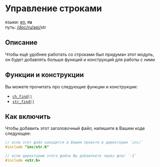 # Управление строками

языки: [en](/doc/api/str/index.md), **ru**\
путь: [/](/README.md)[doc/](/doc/index.md)[ru/](/doc/ru/index.md)[api/](/doc/ru/api/index.md)str

## Описание

Чтобы ещё удобнее работать со строками был придуман этот модуль,
он будет добавлять больше функций и конструкций для работы с ними

## Функции и конструкции

Вы можете прочитать про следующие функции и конструкции:

+ [`ch_find()`](/doc/ru/api/str/ch_find.md)
+ [`str_find()`](/doc/ru/api/str/str_find.md)

## Как включить

Чтобы добавить этот заголовочный файл,
напишите в Вашем коде следующее:

```c
// если этот файл находится в Вашем проекте в директории `inc/`
#include "inc/str.h"

// если директорию этого файла Вы добавляете через флаг `-I`
#include <str.h>
```